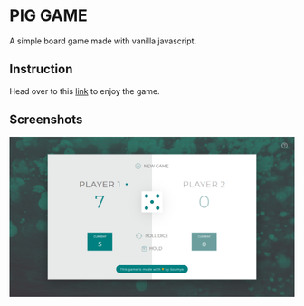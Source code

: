 # PIG GAME

A simple board game made with vanilla javascript.

## Instruction

Head over to this [link](Soumya-Dey.github.io) to enjoy the game.

## Screenshots

<img src="sc.png" width="600px">
